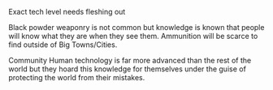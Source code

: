 Exact tech level needs fleshing out

Black powder weaponry is not common but knowledge is known that people will know what they are when they see them. Ammunition will be scarce to find outside of Big Towns/Cities.

Community Human technology is far more advanced than the rest of the world but they hoard this knowledge for themselves under the guise of protecting the world from their mistakes. 
